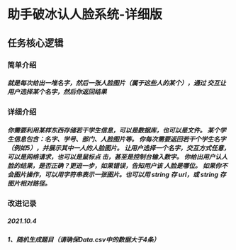 # 助手破冰认人脸系统-详细版

## 任务核心逻辑

### 简单介绍

##### 		就是每次给出一堆名字，然后一张人脸图片（属于这些人的某个），通过 交互让用户选择某个名字，然后你返回结果

### 详细介绍

##### 		你需要利用某样东西存储若干学生信息，可以是数据库，也可以是文件。 某个学生信息包含：名字、学号、部门、人脸图片等。 你每次需要返回若干个学生名字（例如5），并展示其中一人的人脸图片。 让用户选择一个名字，交互方式任意，可以是网络请求，也可以是鼠标点 击，甚至是控制台输入数字。 你给出用户认人脸的结果，是否正确？更进一步，如果错误，告知用户该 人脸是哪位。 如果你不会图片操作，可以用字符串表示一张图片。也可以用 string 存 url，或 string 存图片相对路径。

### 改进记录

##### 2021.10.4

##### 1、随机生成题目（请确保Data.csv中的数据大于4条）






